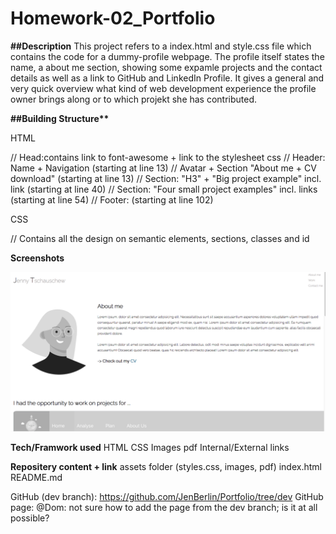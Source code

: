 # Homework-02_Portfolio

**##Description**
This project refers to a index.html and style.css file which contains the code for a dummy-profile webpage. The profile itself states the name, a about me section, showing some expamle projects and the contact details as well as a link to GitHub and LinkedIn Profile. It gives a general and very quick overview what kind of web development experience the profile owner brings along or to which projekt she has contributed.

**##Building Structure\*\***

HTML

// Head:contains link to font-awesome + link to the stylesheet css
// Header: Name + Navigation (starting at line 13)
// Avatar + Section "About me + CV download" (starting at line 13)
// Section: "H3" + "Big project example" incl. link (starting at line 40)
// Section: "Four small project examples" incl. links (starting at line 54)
// Footer: (starting at line 102)

CSS

// Contains all the design on semantic elements, sections, classes and id

**Screenshots**

![Getting Started](./assets/css/screenshots/ScreenShot_1.png)

**Tech/Framwork used**
HTML
CSS
Images
pdf
Internal/External links

**Repositery content + link**
assets folder (styles.css, images, pdf)
index.html
README.md

GitHub (dev branch): https://github.com/JenBerlin/Portfolio/tree/dev
GitHub page: @Dom: not sure how to add the page from the dev branch; is it at all possible?
